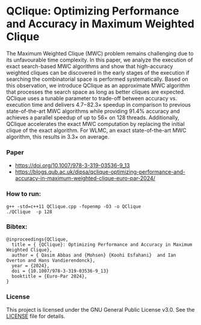 # QClique: Optimizing Performance and Accuracy in Maximum Weighted Clique
 
The Maximum Weighted Clique (MWC) problem remains challenging due to its unfavourable time complexity. In this paper, we analyze the execution of exact search-based MWC algorithms and show that high-accuracy weighted cliques can be discovered in the early stages of the execution if searching the combinatorial space is performed systematically. Based on this observation, we introduce QClique as an approximate MWC algorithm that processes the search space as long as better cliques are expected. QClique uses a tunable parameter to trade-off between accuracy vs. execution time and delivers 4.7−82.3× speedup in comparison to previous state-of-the-art MWC algorithms while providing 91.4% accuracy and achieves a parallel speedup of up to 56× on 128 threads. Additionally, QClique accelerates the exact MWC computation by replacing the initial clique of the exact algorithm. For WLMC, an exact state-of-the-art MWC algorithm, this results in 3.3× on average.

### Paper
  - https://doi.org/10.1007/978-3-319-03536-9_13
  - https://blogs.qub.ac.uk/dipsa/qclique-optimizing-performance-and-accuracy-in-maximum-weighted-clique-euro-par-2024/
   

 
 
### How to run:
```
g++ -std=c++11 QClique.cpp -fopenmp -O3 -o QClique
./QClique  -p 128
```
 
 
### Bibtex:
```
@inproceedings{QClique,
  title = { {QClique}: Optimizing Performance and Accuracy in Maximum Weighted Clique}, 
  author = { Qasim Abbas and {Mohsen} {Koohi Esfahani}  and Ian Overton and Hans Vandierendonck},
  year = {2024},
  doi = {10.1007/978-3-319-03536-9_13}
  booktitle = {Euro-Par 2024},
}
```

### License

This project is licensed under the GNU General Public License v3.0. See the [LICENSE](LICENSE.txt) file for details.
